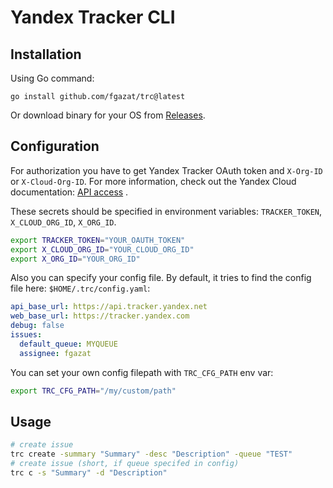 # Yandex Tracker CLI


## Installation

Using Go command:

```
go install github.com/fgazat/trc@latest
```

Or download binary for your OS from [Releases](https://github.com/fgazat/trc/releases).


## Configuration

For authorization you have to get Yandex Tracker OAuth token and `X-Org-ID` or `X-Cloud-Org-ID`. For more information, check out the Yandex Cloud documentation: [API access](https://yandex.cloud/en/docs/tracker/concepts/access) .

These secrets should be specified in environment variables: `TRACKER_TOKEN`, `X_CLOUD_ORG_ID`, `X_ORG_ID`.

```bash
export TRACKER_TOKEN="YOUR_OAUTH_TOKEN"
export X_CLOUD_ORG_ID="YOUR_CLOUD_ORG_ID"
export X_ORG_ID="YOUR_ORG_ID"
```

Also you can specify your config file. By default, it tries to find the config file here: `$HOME/.trc/config.yaml`:

```yaml
api_base_url: https://api.tracker.yandex.net
web_base_url: https://tracker.yandex.com
debug: false
issues:
  default_queue: MYQUEUE
  assignee: fgazat
```

You can set your own config filepath with `TRC_CFG_PATH` env var:

```bash
export TRC_CFG_PATH="/my/custom/path"
```

## Usage

```bash
# create issue
trc create -summary "Summary" -desc "Description" -queue "TEST"
# create issue (short, if queue specifed in config) 
trc c -s "Summary" -d "Description"
```

